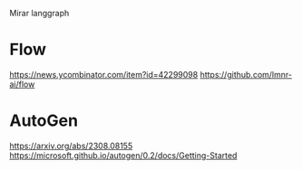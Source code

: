 Mirar langgraph

# Flow

<https://news.ycombinator.com/item?id=42299098>
<https://github.com/lmnr-ai/flow>

# AutoGen

<https://arxiv.org/abs/2308.08155>
<https://microsoft.github.io/autogen/0.2/docs/Getting-Started>

